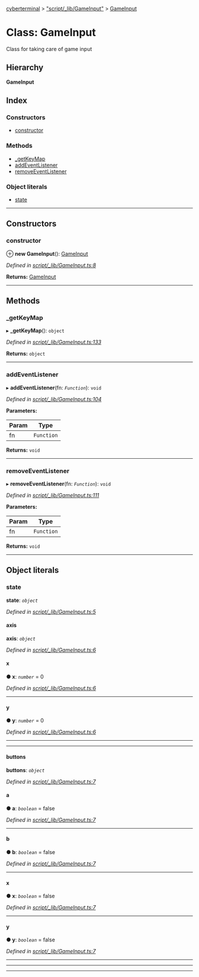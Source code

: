 [cyberterminal](../README.md) > ["script/_lib/GameInput"](../modules/_script__lib_gameinput_.md) > [GameInput](../classes/_script__lib_gameinput_.gameinput.md)

# Class: GameInput

Class for taking care of game input

## Hierarchy

**GameInput**

## Index

### Constructors

* [constructor](_script__lib_gameinput_.gameinput.md#constructor)

### Methods

* [_getKeyMap](_script__lib_gameinput_.gameinput.md#_getkeymap)
* [addEventListener](_script__lib_gameinput_.gameinput.md#addeventlistener)
* [removeEventListener](_script__lib_gameinput_.gameinput.md#removeeventlistener)

### Object literals

* [state](_script__lib_gameinput_.gameinput.md#state)

---

## Constructors

<a id="constructor"></a>

###  constructor

⊕ **new GameInput**(): [GameInput](_script__lib_gameinput_.gameinput.md)

*Defined in [script/_lib/GameInput.ts:8](https://github.com/FantasyInternet/cyberterminal/blob/HEAD/src/script/_lib/GameInput.ts#L8)*

**Returns:** [GameInput](_script__lib_gameinput_.gameinput.md)

___

## Methods

<a id="_getkeymap"></a>

###  _getKeyMap

▸ **_getKeyMap**(): `object`

*Defined in [script/_lib/GameInput.ts:133](https://github.com/FantasyInternet/cyberterminal/blob/HEAD/src/script/_lib/GameInput.ts#L133)*

**Returns:** `object`

___
<a id="addeventlistener"></a>

###  addEventListener

▸ **addEventListener**(fn: *`Function`*): `void`

*Defined in [script/_lib/GameInput.ts:104](https://github.com/FantasyInternet/cyberterminal/blob/HEAD/src/script/_lib/GameInput.ts#L104)*

**Parameters:**

| Param | Type |
| ------ | ------ |
| fn | `Function` | 

**Returns:** `void`

___
<a id="removeeventlistener"></a>

###  removeEventListener

▸ **removeEventListener**(fn: *`Function`*): `void`

*Defined in [script/_lib/GameInput.ts:111](https://github.com/FantasyInternet/cyberterminal/blob/HEAD/src/script/_lib/GameInput.ts#L111)*

**Parameters:**

| Param | Type |
| ------ | ------ |
| fn | `Function` | 

**Returns:** `void`

___

## Object literals

<a id="state"></a>

###  state

**state**: *`object`*

*Defined in [script/_lib/GameInput.ts:5](https://github.com/FantasyInternet/cyberterminal/blob/HEAD/src/script/_lib/GameInput.ts#L5)*

<a id="state.axis"></a>

####  axis

**axis**: *`object`*

*Defined in [script/_lib/GameInput.ts:6](https://github.com/FantasyInternet/cyberterminal/blob/HEAD/src/script/_lib/GameInput.ts#L6)*

<a id="state.axis.x"></a>

####  x

**● x**: *`number`* = 0

*Defined in [script/_lib/GameInput.ts:6](https://github.com/FantasyInternet/cyberterminal/blob/HEAD/src/script/_lib/GameInput.ts#L6)*

___
<a id="state.axis.y"></a>

####  y

**● y**: *`number`* = 0

*Defined in [script/_lib/GameInput.ts:6](https://github.com/FantasyInternet/cyberterminal/blob/HEAD/src/script/_lib/GameInput.ts#L6)*

___

___
<a id="state.buttons"></a>

####  buttons

**buttons**: *`object`*

*Defined in [script/_lib/GameInput.ts:7](https://github.com/FantasyInternet/cyberterminal/blob/HEAD/src/script/_lib/GameInput.ts#L7)*

<a id="state.buttons.a"></a>

####  a

**● a**: *`boolean`* = false

*Defined in [script/_lib/GameInput.ts:7](https://github.com/FantasyInternet/cyberterminal/blob/HEAD/src/script/_lib/GameInput.ts#L7)*

___
<a id="state.buttons.b"></a>

####  b

**● b**: *`boolean`* = false

*Defined in [script/_lib/GameInput.ts:7](https://github.com/FantasyInternet/cyberterminal/blob/HEAD/src/script/_lib/GameInput.ts#L7)*

___
<a id="state.buttons.x-1"></a>

####  x

**● x**: *`boolean`* = false

*Defined in [script/_lib/GameInput.ts:7](https://github.com/FantasyInternet/cyberterminal/blob/HEAD/src/script/_lib/GameInput.ts#L7)*

___
<a id="state.buttons.y-1"></a>

####  y

**● y**: *`boolean`* = false

*Defined in [script/_lib/GameInput.ts:7](https://github.com/FantasyInternet/cyberterminal/blob/HEAD/src/script/_lib/GameInput.ts#L7)*

___

___

___

